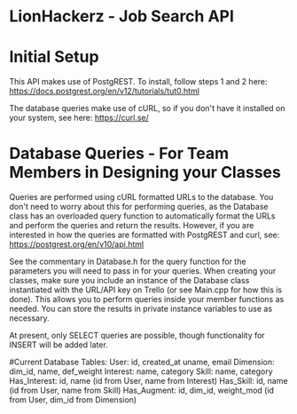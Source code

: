 # LionHackerz - Job Search API

# Initial Setup
This API makes use of PostgREST.  To install, follow steps 1 and 2 here:
	https://docs.postgrest.org/en/v12/tutorials/tut0.html

The database queries make use of cURL, so if you don't have it installed on your
system, see here: 
	https://curl.se/

# Database Queries - For Team Members in Designing your Classes
Queries are performed using cURL formatted URLs to the database.  You don't need
to worry about this for performing queries, as the Database class has an 
overloaded query function to automatically format the URLs and perform the 
queries and return the results.  However, if you are interested in how the 
queries are formatted with PostgREST and curl, see:
	https://postgrest.org/en/v10/api.html

See the commentary in Database.h for the query function for the parameters you 
will need to pass in for your queries.  When creating your classes, make sure 
you include an instance of the Database class instantiated with the URL/API key on Trello (or see Main.cpp for how this is done).  This allows you to perform 
queries inside your member functions as needed.  You can store the results in 
private instance variables to use as necessary.

At present, only SELECT queries are possible, though functionality for INSERT 
will be added later.

#Current Database Tables:
	User:		id, created_at uname, email
	Dimension:	dim_id, name, def_weight
	Interest:       name, category
	Skill:          name, category
	Has_Interest:	id, name  (id from User, name from Interest)
	Has_Skill:	id, name  (id from User, name from Skill)
	Has_Augment:	id, dim_id, weight_mod  (id from User, dim_id from Dimension)
